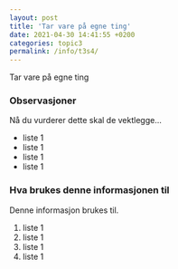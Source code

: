 ```yaml
---
layout: post
title: 'Tar vare på egne ting'
date: 2021-04-30 14:41:55 +0200
categories: topic3
permalink: /info/t3s4/
---
```


Tar vare på egne ting

### Observasjoner

Nå du vurderer dette skal de vektlegge...

- liste 1
- liste 1
- liste 1
- liste 1

### Hva brukes denne informasjonen til

Denne informasjon brukes til.

1. liste 1
2. liste 1
3. liste 1
4. liste 1
